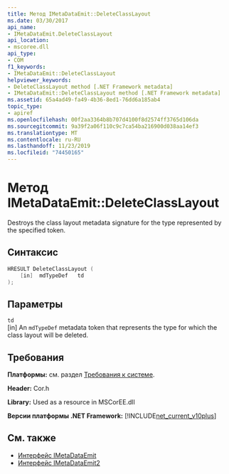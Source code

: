 ```yaml
---
title: Метод IMetaDataEmit::DeleteClassLayout
ms.date: 03/30/2017
api_name:
- IMetaDataEmit.DeleteClassLayout
api_location:
- mscoree.dll
api_type:
- COM
f1_keywords:
- IMetaDataEmit::DeleteClassLayout
helpviewer_keywords:
- DeleteClassLayout method [.NET Framework metadata]
- IMetaDataEmit::DeleteClassLayout method [.NET Framework metadata]
ms.assetid: 65a4ad49-fa49-4b36-8ed1-76dd6a185ab4
topic_type:
- apiref
ms.openlocfilehash: 00f2aa3364b8b707d4100f8d2574ff3765d106da
ms.sourcegitcommit: 9a39f2a06f110c9c7ca54ba216900d038aa14ef3
ms.translationtype: MT
ms.contentlocale: ru-RU
ms.lasthandoff: 11/23/2019
ms.locfileid: "74450165"
---
```

# <a name="imetadataemitdeleteclasslayout-method"></a>Метод IMetaDataEmit::DeleteClassLayout
Destroys the class layout metadata signature for the type represented by the specified token.  
  
## <a name="syntax"></a>Синтаксис  
  
```cpp  
HRESULT DeleteClassLayout (  
    [in]  mdTypeDef   td  
);  
```  
  
## <a name="parameters"></a>Параметры  
 `td`  
 [in] An `mdTypeDef` metadata token that represents the type for which the class layout will be deleted.  
  
## <a name="requirements"></a>Требования  
 **Платформы:** см. раздел [Требования к системе](../../../../docs/framework/get-started/system-requirements.md).  
  
 **Header:** Cor.h  
  
 **Library:** Used as a resource in MSCorEE.dll  
  
 **Версии платформы .NET Framework:** [!INCLUDE[net_current_v10plus](../../../../includes/net-current-v10plus-md.md)]  
  
## <a name="see-also"></a>См. также

- [Интерфейс IMetaDataEmit](../../../../docs/framework/unmanaged-api/metadata/imetadataemit-interface.md)
- [Интерфейс IMetaDataEmit2](../../../../docs/framework/unmanaged-api/metadata/imetadataemit2-interface.md)
